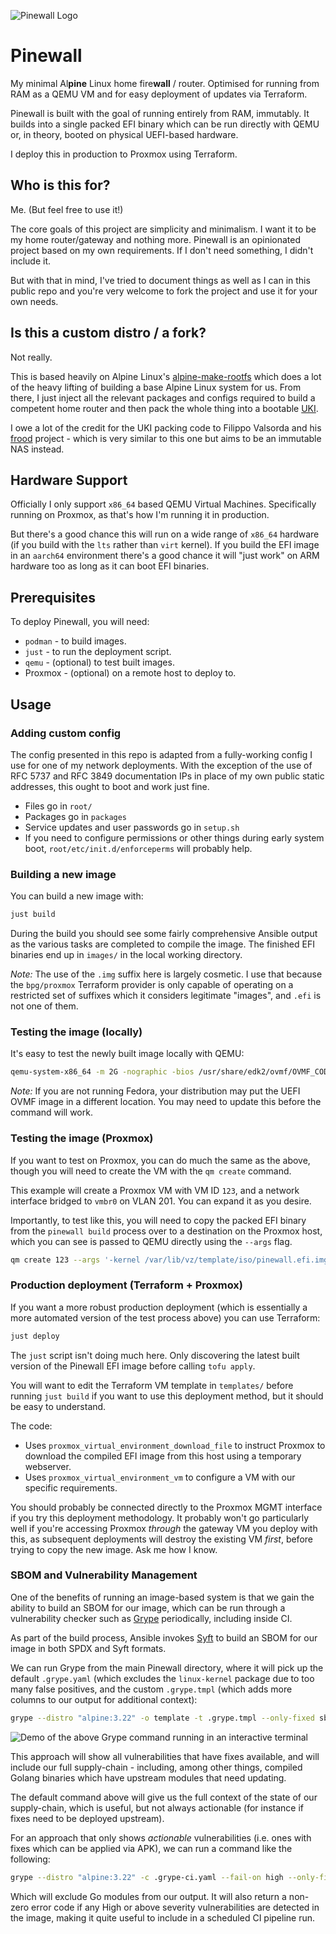 ![Pinewall Logo](logo.svg)

# Pinewall
My minimal Al**pine** Linux home fire**wall** / router. Optimised for running from RAM as a QEMU VM and for easy deployment of updates via Terraform.

Pinewall is built with the goal of running entirely from RAM, immutably. It builds into a single packed EFI binary which can be run directly with QEMU or, in theory, booted on physical UEFI-based hardware.

I deploy this in production to Proxmox using Terraform.

## Who is this for?
Me. (But feel free to use it!)

The core goals of this project are simplicity and minimalism. I want it to be my home router/gateway and nothing more. Pinewall is an opinionated project based on my own requirements. If I don't need something, I didn't include it.

But with that in mind, I've tried to document things as well as I can in this public repo and you're very welcome to fork the project and use it for your own needs.

## Is this a custom distro / a fork?
Not really.

This is based heavily on Alpine Linux's [alpine-make-rootfs](https://github.com/alpinelinux/alpine-make-rootfs) which does a lot of the heavy lifting of building a base Alpine Linux system for us. From there, I just inject all the relevant packages and configs required to build a competent home router and then pack the whole thing into a bootable [UKI](https://wiki.archlinux.org/title/Unified_kernel_image).

I owe a lot of the credit for the UKI packing code to Filippo Valsorda and his [frood](https://words.filippo.io/dispatches/frood/) project - which is very similar to this one but aims to be an immutable NAS instead.

## Hardware Support
Officially I only support `x86_64` based QEMU Virtual Machines. Specifically running on Proxmox, as that's how I'm running it in production.

But there's a good chance this will run on a wide range of `x86_64` hardware (if you build with the `lts` rather than `virt` kernel). If you build the EFI image in an `aarch64` environment there's a good chance it will "just work" on ARM hardware too as long as it can boot EFI binaries.

## Prerequisites
To deploy Pinewall, you will need:
* `podman` - to build images.
* `just` - to run the deployment script.
* `qemu` - (optional) to test built images.
* Proxmox - (optional) on a remote host to deploy to.

## Usage
### Adding custom config
The config presented in this repo is adapted from a fully-working config I use for one of my network deployments. With the exception of the use of RFC 5737 and RFC 3849 documentation IPs in place of my own public static addresses, this ought to boot and work just fine.

* Files go in `root/`
* Packages go in `packages`
* Service updates and user passwords go in `setup.sh`
* If you need to configure permissions or other things during early system boot, `root/etc/init.d/enforceperms` will probably help.

### Building a new image
You can build a new image with:

```sh
just build
```

During the build you should see some fairly comprehensive Ansible output as the various tasks are completed to compile the image. The finished EFI binaries end up in `images/` in the local working directory.

_Note:_ The use of the `.img` suffix here is largely cosmetic. I use that because the `bpg/proxmox` Terraform provider is only capable of operating on a restricted set of suffixes which it considers legitimate "images", and `.efi` is not one of them.

### Testing the image (locally)
It's easy to test the newly built image locally with QEMU:

```sh
qemu-system-x86_64 -m 2G -nographic -bios /usr/share/edk2/ovmf/OVMF_CODE.fd -kernel images/"$image" -device virtio-net,netdev=nic -netdev user,hostname=pinewall,id=nic
```

_Note:_ If you are not running Fedora, your distribution may put the UEFI OVMF image in a different location. You may need to update this before the command will work.

### Testing the image (Proxmox)
If you want to test on Proxmox, you can do much the same as the above, though you will need to create the VM with the `qm create` command.

This example will create a Proxmox VM with VM ID `123`, and a network interface bridged to `vmbr0` on VLAN 201. You can expand it as you desire.

Importantly, to test like this, you will need to copy the packed EFI binary from the `pinewall build` process over to a destination on the Proxmox host, which you can see is passed to QEMU directly using the `--args` flag.

```sh
qm create 123 --args '-kernel /var/lib/vz/template/iso/pinewall.efi.img' --balloon 0 --bios ovmf --cores 4 --memory 2048 --name pinewall -net0 virtio,bridge=vmbr0,tag=201 --onboot 1 -serial0 socket -vga serial0
```

### Production deployment (Terraform + Proxmox)
If you want a more robust production deployment (which is essentially a more automated version of the test process above) you can use Terraform:

```sh
just deploy
```

The `just` script isn't doing much here. Only discovering the latest built version of the Pinewall EFI image before calling `tofu apply`.

You will want to edit the Terraform VM template in `templates/` before running `just build` if you want to use this deployment method, but it should be easy to understand.

The code:
* Uses `proxmox_virtual_environment_download_file` to instruct Proxmox to download the compiled EFI image from this host using a temporary webserver.
* Uses `proxmox_virtual_environment_vm` to configure a VM with our specific requirements.

You should probably be connected directly to the Proxmox MGMT interface if you try this deployment methodology. It probably won't go particularly well if you're accessing Proxmox _through_ the gateway VM you deploy with this, as subsequent deployments will destroy the existing VM _first_, before trying to copy the new image. Ask me how I know.

### SBOM and Vulnerability Management
One of the benefits of running an image-based system is that we gain the ability to build an SBOM for our image, which can be run through a vulnerability checker such as [Grype](https://github.com/anchore/grype) periodically, including inside CI.

As part of the build process, Ansible invokes [Syft](https://github.com/anchore/syft/) to build an SBOM for our image in both SPDX and Syft formats.

We can run Grype from the main Pinewall directory, where it will pick up the default `.grype.yaml` (which excludes the `linux-kernel` package due to too many false positives, and the custom `.grype.tmpl` (which adds more columns to our output for additional context):

```sh
grype --distro "alpine:3.22" -o template -t .grype.tmpl --only-fixed sbom:images/pinewall.2025102701_sbom.syft.json
```

![Demo of the above Grype command running in an interactive terminal](grype-demo.gif)

This approach will show all vulnerabilities that have fixes available, and will include our full supply-chain - including, among other things, compiled Golang binaries which have upstream modules that need updating.

The default command above will give us the full context of the state of our supply-chain, which is useful, but not always actionable (for instance if fixes need to be deployed upstream).

For an approach that only shows _actionable_ vulnerabilities (i.e. ones with fixes which can be applied via APK), we can run a command like the following:

```sh
grype --distro "alpine:3.22" -c .grype-ci.yaml --fail-on high --only-fixed sbom:images/pinewall.2025102701_sbom.syft.json
```

Which will exclude Go modules from our output. It will also return a non-zero error code if any High or above severity vulnerabilities are detected in the image, making it quite useful to include in a scheduled CI pipeline run.
